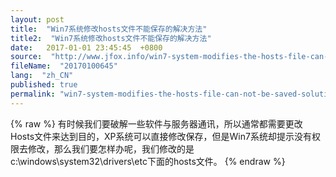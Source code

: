 ```yaml
---
layout: post
title:  "Win7系统修改hosts文件不能保存的解决方法"
title2:  "Win7系统修改hosts文件不能保存的解决方法"
date:   2017-01-01 23:45:45  +0800
source:  "http://www.jfox.info/win7-system-modifies-the-hosts-file-can-not-be-saved-solutions.html"
fileName:  "20170100645"
lang:  "zh_CN"
published: true
permalink: "win7-system-modifies-the-hosts-file-can-not-be-saved-solutions.html"
---
```

{% raw %}
有时候我们要破解一些软件与服务器通讯，所以通常都需要更改Hosts文件来达到目的，XP系统可以直接修改保存，但是Win7系统却提示没有权限去修改，那么我们要怎样办呢，我们修改的是c:\windows\system32\drivers\etc下面的hosts文件。
{% endraw %}
